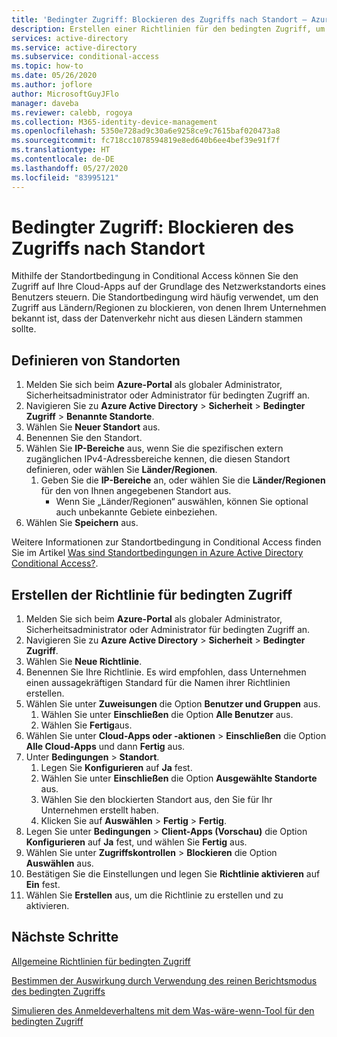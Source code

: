 ```yaml
---
title: 'Bedingter Zugriff: Blockieren des Zugriffs nach Standort – Azure Active Directory'
description: Erstellen einer Richtlinien für den bedingten Zugriff, um den Zugriff auf Ressourcen nach IP-Standort zu blockieren
services: active-directory
ms.service: active-directory
ms.subservice: conditional-access
ms.topic: how-to
ms.date: 05/26/2020
ms.author: joflore
author: MicrosoftGuyJFlo
manager: daveba
ms.reviewer: calebb, rogoya
ms.collection: M365-identity-device-management
ms.openlocfilehash: 5350e728ad9c30a6e9258ce9c7615baf020473a8
ms.sourcegitcommit: fc718cc1078594819e8ed640b6ee4bef39e91f7f
ms.translationtype: HT
ms.contentlocale: de-DE
ms.lasthandoff: 05/27/2020
ms.locfileid: "83995121"
---
```

# <a name="conditional-access-block-access-by-location"></a>Bedingter Zugriff: Blockieren des Zugriffs nach Standort

Mithilfe der Standortbedingung in Conditional Access können Sie den Zugriff auf Ihre Cloud-Apps auf der Grundlage des Netzwerkstandorts eines Benutzers steuern. Die Standortbedingung wird häufig verwendet, um den Zugriff aus Ländern/Regionen zu blockieren, von denen Ihrem Unternehmen bekannt ist, dass der Datenverkehr nicht aus diesen Ländern stammen sollte.

## <a name="define-locations"></a>Definieren von Standorten

1. Melden Sie sich beim **Azure-Portal** als globaler Administrator, Sicherheitsadministrator oder Administrator für bedingten Zugriff an.
1. Navigieren Sie zu **Azure Active Directory** > **Sicherheit** > **Bedingter Zugriff** > **Benannte Standorte**.
1. Wählen Sie **Neuer Standort** aus.
1. Benennen Sie den Standort.
1. Wählen Sie **IP-Bereiche** aus, wenn Sie die spezifischen extern zugänglichen IPv4-Adressbereiche kennen, die diesen Standort definieren, oder wählen Sie **Länder/Regionen**.
   1. Geben Sie die **IP-Bereiche** an, oder wählen Sie die **Länder/Regionen** für den von Ihnen angegebenen Standort aus.
      * Wenn Sie „Länder/Regionen“ auswählen, können Sie optional auch unbekannte Gebiete einbeziehen.
1. Wählen Sie **Speichern** aus.

Weitere Informationen zur Standortbedingung in Conditional Access finden Sie im Artikel [Was sind Standortbedingungen in Azure Active Directory Conditional Access?](location-condition.md).

## <a name="create-a-conditional-access-policy"></a>Erstellen der Richtlinie für bedingten Zugriff

1. Melden Sie sich beim **Azure-Portal** als globaler Administrator, Sicherheitsadministrator oder Administrator für bedingten Zugriff an.
1. Navigieren Sie zu **Azure Active Directory** > **Sicherheit** > **Bedingter Zugriff**.
1. Wählen Sie **Neue Richtlinie**.
1. Benennen Sie Ihre Richtlinie. Es wird empfohlen, dass Unternehmen einen aussagekräftigen Standard für die Namen ihrer Richtlinien erstellen.
1. Wählen Sie unter **Zuweisungen** die Option **Benutzer und Gruppen** aus.
   1. Wählen Sie unter **Einschließen** die Option **Alle Benutzer** aus.
   1. Wählen Sie **Fertig**aus.
1. Wählen Sie unter **Cloud-Apps oder -aktionen** > **Einschließen** die Option **Alle Cloud-Apps** und dann **Fertig** aus.
1. Unter **Bedingungen** > **Standort**.
   1. Legen Sie **Konfigurieren** auf **Ja** fest.
   1. Wählen Sie unter **Einschließen** die Option **Ausgewählte Standorte** aus.
   1. Wählen Sie den blockierten Standort aus, den Sie für Ihr Unternehmen erstellt haben.
   1. Klicken Sie auf **Auswählen** > **Fertig** > **Fertig**.
1. Legen Sie unter **Bedingungen** > **Client-Apps (Vorschau)** die Option **Konfigurieren** auf **Ja** fest, und wählen Sie **Fertig** aus.
1. Wählen Sie unter **Zugriffskontrollen** > **Blockieren** die Option **Auswählen** aus.
1. Bestätigen Sie die Einstellungen und legen Sie **Richtlinie aktivieren** auf **Ein** fest.
1. Wählen Sie **Erstellen** aus, um die Richtlinie zu erstellen und zu aktivieren.

## <a name="next-steps"></a>Nächste Schritte

[Allgemeine Richtlinien für bedingten Zugriff](concept-conditional-access-policy-common.md)

[Bestimmen der Auswirkung durch Verwendung des reinen Berichtsmodus des bedingten Zugriffs](howto-conditional-access-report-only.md)

[Simulieren des Anmeldeverhaltens mit dem Was-wäre-wenn-Tool für den bedingten Zugriff](troubleshoot-conditional-access-what-if.md)
